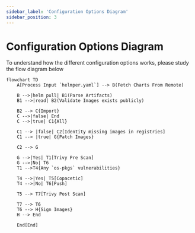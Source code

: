 ```yaml
---
sidebar_label: 'Configuration Options Diagram'
sidebar_position: 3
---
```


# Configuration Options Diagram

To understand how the different configuration options works, please study the flow diagram below

```mermaid
flowchart TD
    A[Process Input `helmper.yaml`] --> B(Fetch Charts From Remote) 
    
    B -->|helm pull| B1(Parse Artifacts)
    B1 -->|read| B2(Validate Images exists publicly)
    
    B2 --> C{Import}
    C -->|false| End
    C -->|true| C1{All}

    C1 --> |false| C2[Identity missing images in registries]
    C1 --> |true| G{Patch Images}

    C2 --> G

    G -->|Yes| T1[Trivy Pre Scan]
    G -->|No| T6    
    T1 -->T4{Any `os-pkgs` vulnerabilities}
    
    T4 -->|Yes| T5[Copacetic]
    T4 -->|No| T6[Push]
    
    T5 --> T7[Trivy Post Scan]

    T7 --> T6
    T6 --> H{Sign Images}
    H --> End

    End[End]
```